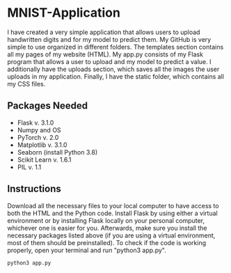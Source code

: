 # MNIST-Application
I have created a very simple application that allows users to upload handwritten digits and for my model to predict them. My GitHub is very simple to use organized in different folders. The templates section contains all my pages of my website (HTML). My app.py consists of my Flask program that allows a user to upload and my model to predict a value. I additionally have the uploads section, which saves all the images the user uploads in my application. Finally, I have the static folder, which contains all my CSS files. 

## Packages Needed
- Flask v. 3.1.0
- Numpy and OS
- PyTorch v. 2.0
- Matplotlib v. 3.1.0
- Seaborn (install Python 3.8)
- Scikit Learn v. 1.6.1
- PIL v. 1.1

## Instructions 
Download all the necessary files to your local computer to have access to both the HTML and the Python code. Install Flask by using either a virtual environment or by installing Flask locally on your personal computer, whichever one is easier for you. Afterwards, make sure you install the necessary packages listed above (if you are using a virtual environment, most of them should be preinstalled). To check if the code is working properly, open your terminal and run "python3 app.py".

```terminal
python3 app.py
```
